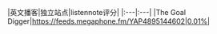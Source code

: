
|英文播客|独立站点|listennote评分|
|:---|:---|
|The Goal Digger|https://feeds.megaphone.fm/YAP4895144602|0.01%|
